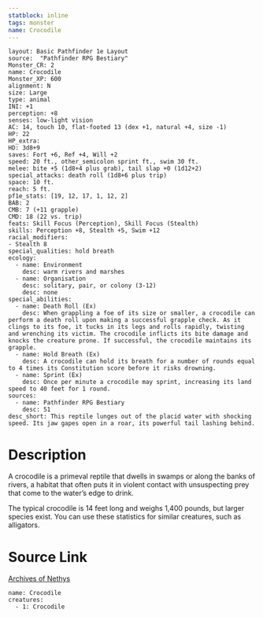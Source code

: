 ```yaml
---
statblock: inline
tags: monster
name: Crocodile
---
```

```statblock
layout: Basic Pathfinder 1e Layout
source:  "Pathfinder RPG Bestiary"
Monster_CR: 2
name: Crocodile
Monster_XP: 600
alignment: N
size: Large
type: animal
INI: +1
perception: +8
senses: low-light vision
AC: 14, touch 10, flat-footed 13 (dex +1, natural +4, size -1)
HP: 22
HP_extra: 
HD: 3d8+9
saves: Fort +6, Ref +4, Will +2
speed: 20 ft., other_semicolon sprint ft., swim 30 ft.
melee: bite +5 (1d8+4 plus grab), tail slap +0 (1d12+2)
special_attacks: death roll (1d8+6 plus trip)
space: 10 ft.
reach: 5 ft.
pf1e_stats: [19, 12, 17, 1, 12, 2]
BAB: 2
CMB: 7 (+11 grapple)
CMD: 18 (22 vs. trip)
feats: Skill Focus (Perception), Skill Focus (Stealth)
skills: Perception +8, Stealth +5, Swim +12
racial_modifiers:
- Stealth 8
special_qualities: hold breath
ecology:
  - name: Environment
    desc: warm rivers and marshes
  - name: Organisation
    desc: solitary, pair, or colony (3-12)
    desc: none
special_abilities:
  - name: Death Roll (Ex)
    desc: When grappling a foe of its size or smaller, a crocodile can perform a death roll upon making a successful grapple check. As it clings to its foe, it tucks in its legs and rolls rapidly, twisting and wrenching its victim. The crocodile inflicts its bite damage and knocks the creature prone. If successful, the crocodile maintains its grapple.
  - name: Hold Breath (Ex)
    desc: A crocodile can hold its breath for a number of rounds equal to 4 times its Constitution score before it risks drowning.
  - name: Sprint (Ex)
    desc: Once per minute a crocodile may sprint, increasing its land speed to 40 feet for 1 round.
sources:
  - name: Pathfinder RPG Bestiary
    desc: 51
desc_short: This reptile lunges out of the placid water with shocking speed. Its jaw gapes open in a roar, its powerful tail lashing behind.
```
# Description
A crocodile is a primeval reptile that dwells in swamps or along the banks of rivers, a habitat that often puts it in violent contact with unsuspecting prey that come to the water’s edge to drink.

The typical crocodile is 14 feet long and weighs 1,400 pounds, but larger species exist. You can use these statistics for similar creatures, such as alligators.
# Source Link
[Archives of Nethys](https://aonprd.com/MonsterDisplay.aspx?ItemName=Crocodile)
```encounter-table
name: Crocodile
creatures:
  - 1: Crocodile
```
